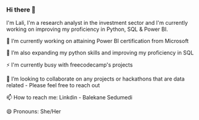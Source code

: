 ### Hi there 👋
I'm Lali, I'm a research analyst in the investment sector and I'm currently working on improving my proficiency in Python, SQL & Power BI.

🔭 I’m currently working on attaining Power BI certification from Microsoft

🌱 I’m also expanding my python skills and improving my proficiency in SQL

⚡ I'm currently busy with freecodecamp's projects

👯 I’m looking to collaborate on any projects or hackathons that are data related - Please feel free to reach out

📫 How to reach me: Linkdin - Balekane Sedumedi

😄 Pronouns: She/Her
<!--
**Lali-Sed/Lali-Sed** is a ✨ _special_ ✨ repository because its `README.md` (this file) appears on your GitHub profile.

Here are some ideas to get you started:

- 🔭 I’m currently working on ...
- 🌱 I’m currently learning ...
- 👯 I’m looking to collaborate on ...
- 🤔 I’m looking for help with ...
- 💬 Ask me about ...
- 📫 How to reach me: ...
- 😄 Pronouns: ...
- ⚡ Fun fact: ...
-->
